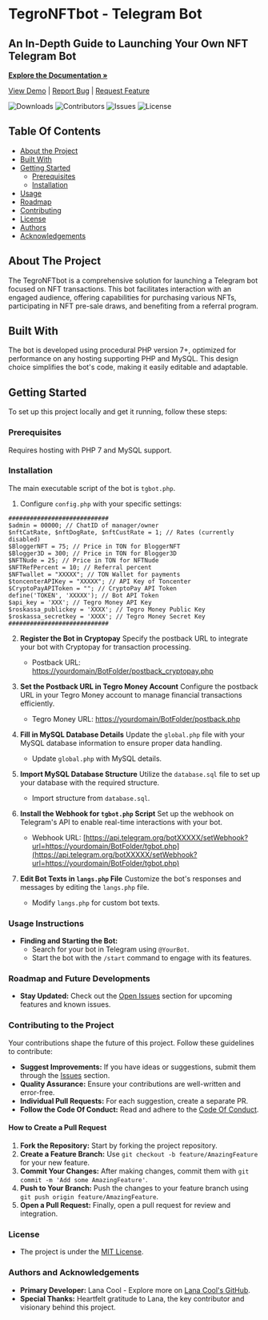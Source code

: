 # TegroNFTbot - Telegram Bot

## An In-Depth Guide to Launching Your Own NFT Telegram Bot

[**Explore the Documentation »**](https://github.com/TGRTON/TegroNFTbot)

[View Demo](https://github.com/TGRTON/TegroNFTbot) |
[Report Bug](https://github.com/TGRTON/TegroNFTbot/issues) |
[Request Feature](https://github.com/TGRTON/TegroNFTbot/issues)

![Downloads](https://img.shields.io/github/downloads/TGRTON/TegroNFTbot/total)
![Contributors](https://img.shields.io/github/contributors/TGRTON/TegroNFTbot?color=dark-green)
![Issues](https://img.shields.io/github/issues/TGRTON/TegroNFTbot)
![License](https://img.shields.io/github/license/TGRTON/TegroNFTbot)

## Table Of Contents

- [About the Project](#about-the-project)
- [Built With](#built-with)
- [Getting Started](#getting-started)
  * [Prerequisites](#prerequisites)
  * [Installation](#installation)
- [Usage](#usage)
- [Roadmap](#roadmap)
- [Contributing](#contributing)
- [License](#license)
- [Authors](#authors)
- [Acknowledgements](#acknowledgements)

## About The Project

The TegroNFTbot is a comprehensive solution for launching a Telegram bot focused on NFT transactions. This bot facilitates interaction with an engaged audience, offering capabilities for purchasing various NFTs, participating in NFT pre-sale draws, and benefiting from a referral program.

## Built With

The bot is developed using procedural PHP version 7+, optimized for performance on any hosting supporting PHP and MySQL. This design choice simplifies the bot's code, making it easily editable and adaptable.

## Getting Started

To set up this project locally and get it running, follow these steps:

### Prerequisites

Requires hosting with PHP 7 and MySQL support.

### Installation

The main executable script of the bot is `tgbot.php`.

1) Configure `config.php` with your specific settings:
```plaintext
############################
$admin = 00000; // ChatID of manager/owner
$nftCatRate, $nftDogRate, $nftCustRate = 1; // Rates (currently disabled)
$BloggerNFT = 75; // Price in TON for BloggerNFT
$Blogger3D = 300; // Price in TON for Blogger3D
$NFTNude = 25; // Price in TON for NFTNude
$NFTRefPercent = 10; // Referral percent
$NFTwallet = "XXXXX"; // TON Wallet for payments
$toncenterAPIKey = "XXXXX"; // API Key of Toncenter
$CryptoPayAPIToken = ""; // CryptoPay API Token
define('TOKEN', 'XXXXX'); // Bot API Token
$api_key = 'XXX'; // Tegro Money API Key
$roskassa_publickey = 'XXXX'; // Tegro Money Public Key
$roskassa_secretkey = 'XXXX'; // Tegro Money Secret Key
############################
```

2) **Register the Bot in Cryptopay**
   Specify the postback URL to integrate your bot with Cryptopay for transaction processing.
   - Postback URL: [https://yourdomain/BotFolder/postback_cryptopay.php](https://yourdomain/BotFolder/postback_cryptopay.php)

3) **Set the Postback URL in Tegro Money Account**
   Configure the postback URL in your Tegro Money account to manage financial transactions efficiently.
   - Tegro Money URL: [https://yourdomain/BotFolder/postback.php](https://yourdomain/BotFolder/postback.php)

4) **Fill in MySQL Database Details**
   Update the `global.php` file with your MySQL database information to ensure proper data handling.
   - Update `global.php` with MySQL details.

5) **Import MySQL Database Structure**
   Utilize the `database.sql` file to set up your database with the required structure.
   - Import structure from `database.sql`.

6) **Install the Webhook for `tgbot.php` Script**
   Set up the webhook on Telegram's API to enable real-time interactions with your bot.
   - Webhook URL: [https://api.telegram.org/botXXXXX/setWebhook?url=https://yourdomain/BotFolder/tgbot.php](https://api.telegram.org/botXXXXX/setWebhook?url=https://yourdomain/BotFolder/tgbot.php)

7) **Edit Bot Texts in `langs.php` File**
   Customize the bot's responses and messages by editing the `langs.php` file.
   - Modify `langs.php` for custom bot texts.


### Usage Instructions

- **Finding and Starting the Bot:**
  - Search for your bot in Telegram using `@YourBot`.
  - Start the bot with the `/start` command to engage with its features.

### Roadmap and Future Developments

- **Stay Updated:** Check out the [Open Issues](https://github.com/TGRTON/TegroNFTbot/issues) section for upcoming features and known issues.

### Contributing to the Project

Your contributions shape the future of this project. Follow these guidelines to contribute:
- **Suggest Improvements:** If you have ideas or suggestions, submit them through the [Issues](https://github.com/TGRTON/TegroNFTbot/issues/new) section.
- **Quality Assurance:** Ensure your contributions are well-written and error-free.
- **Individual Pull Requests:** For each suggestion, create a separate PR.
- **Follow the Code Of Conduct:** Read and adhere to the [Code Of Conduct](https://github.com/TGRTON/TegroNFTbot/blob/main/CODE_OF_CONDUCT.md).

#### How to Create a Pull Request

1. **Fork the Repository:** Start by forking the project repository.
2. **Create a Feature Branch:** Use `git checkout -b feature/AmazingFeature` for your new feature.
3. **Commit Your Changes:** After making changes, commit them with `git commit -m 'Add some AmazingFeature'`.
4. **Push to Your Branch:** Push the changes to your feature branch using `git push origin feature/AmazingFeature`.
5. **Open a Pull Request:** Finally, open a pull request for review and integration.

### License

- The project is under the [MIT License](https://github.com/TGRTON/TegroNFTbot/blob/main/LICENSE).

### Authors and Acknowledgements

- **Primary Developer:** Lana Cool - Explore more on [Lana Cool's GitHub](https://github.com/lana4cool/).
- **Special Thanks:** Heartfelt gratitude to Lana, the key contributor and visionary behind this project.

